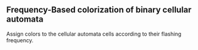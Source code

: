 Frequency-Based colorization of binary cellular automata
--------------------------------------------------------

Assign colors to the cellular automata cells according to their flashing frequency.

